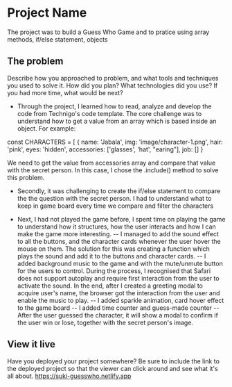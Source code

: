 # Project Name

The project was to build a Guess Who Game and to pratice using array methods, if/else statement, objects


## The problem

Describe how you approached to problem, and what tools and techniques you used to solve it. How did you plan? What technologies did you use? If you had more time, what would be next?

 - Through the project, I learned how to read, analyze and develop the code from Technigo's code template. The core challenge was to understand how to get a value from an array which is based inside an object. For example:
 
 const CHARACTERS = [
  {
    name: 'Jabala',
    img: 'image/character-1.png',
    hair: 'pink',
    eyes: 'hidden',
    accessories: ['glasses', 'hat', "earing"],
    job: []
  }
 
 We need to get the value from accessories array and compare that value with the secret person. In this case, I chose the .include() method to solve this problem.

- Secondly, it was challenging to create the if/else statement to compare the the question with the secret person. I had to understand what to keep in game board every time we compare and filter the characters
 
- Next, I had not played the game before, I spent time on playing the game to understand how it structures, how the user interacts and how I can make the game more interesting.
   -- I managed to add the sound effect to all the buttons, and the character cards whenever the user hover the mouse on them. The solution for this was creating a      function which plays the sound and add it to the buttons and character cards.
   -- I added background music to the game and with the mute/unmute button for the users to control. During the process, I recognised that Safari does not support autoplay and require first interaction from the user to activate the sound. In the end, after I created a greeting modal to acquire user's name, the browser got the interaction from the user and enable the music to play. 
   -- I added sparkle animation, card hover effect to the game board
   -- I added time counter and guess-made counter 
   -- After the user guessed the character, it will show a modal to confirm if the user win or lose, together with the secret person's image.
## View it live

Have you deployed your project somewhere? Be sure to include the link to the deployed project so that the viewer can click around and see what it's all about.
https://suki-guesswho.netlify.app
